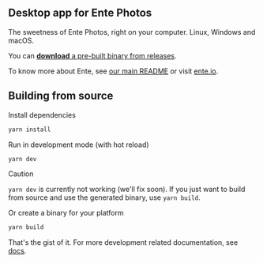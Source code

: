 ## Desktop app for Ente Photos

The sweetness of Ente Photos, right on your computer. Linux, Windows and macOS.

You can [**download** a pre-built binary from
releases](https://github.com/ente-io/photos-desktop/releases/latest).

To know more about Ente, see [our main README](../README.md) or visit
[ente.io](https://ente.io).

## Building from source

Install dependencies

```sh
yarn install
```

Run in development mode (with hot reload)

```sh
yarn dev
```

> [!CAUTION]
>
> `yarn dev` is currently not working (we'll fix soon). If you just want to
> build from source and use the generated binary, use `yarn build`.

Or create a binary for your platform

```sh
yarn build
```

That's the gist of it. For more development related documentation, see
[docs](docs/README.md).
